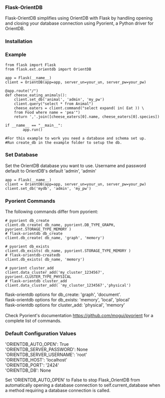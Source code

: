 <h3>Flask-OrientDB</h3>
Flask-OrientDB simplifies using OrientDB with Flask by handling opening and closing your database connection
using Pyorient, a Python driver for OrientDB.

### Installation

### Example 
    from flask import Flask
    from flask.ext.orientdb import OrientDB
    
    app = Flask(__name__)
    client = OrientDB(app=app, server_un=your_un, server_pw=your_pw)
  
    @app.route("/")
    def cheese_eating_animals():
        client.set_db('animal', 'admin', 'my_pw')
        client.query("select * from Animal")
        cheese_eaters = client.command("select expand( in( Eat )) \
        from Food where name = 'pea'")
        return ','.join([cheese_eaters[0].name, cheese_eaters[0].species])
    
    if __name__ == "__main__":
            app.run()
            
    #For this example to work you need a database and schema set up.
    #Run create_db in the example folder to setup the db.

### Set Database
Set the OrientDB database you want to use. 
Username and password default to OrientDB's default 'admin', 'admin'
    
    app = Flask(__name__)
    client = OrientDB(app=app, server_un=your_un, server_pw=your_pw)
    client.set_db('mydb', 'admin', 'my_pw')

### Pyorient Commands
The following commands differ from pyorient:    
    
    # pyorient db_create   
    client.db_create( db_name, pyorient.DB_TYPE_GRAPH, pyorient.STORAGE_TYPE_MEMORY ) 
    # flask-orientdb db_create  
    client.db_create( db_name, 'graph', 'memory')   
 
    # pyorient db_exists
    client.db_exists( db_name, pyorient.STORAGE_TYPE_MEMORY )
    # flask-orientdb-createdb
    client.db_exists( db_name, 'memory') 
    
    # pyorient cluster_add 
    client.data_cluster_add('my_cluster_1234567', pyorient.CLUSTER_TYPE_PHYSICAL
    # flask-orientdb cluster_add 
    client.data_cluster_add( 'my_cluster_1234567','physical') 
    
    

flask-orientdb options for db_create: 'graph', 'document'. <br>
flask-orientdb options for db_exists: 'memory', 'local', 'plocal' <br>
flask-orientdb options for cluster_add: 'physical', 'memory' <br>
 <br>
Check Pyorient's documentation https://github.com/mogui/pyorient for a
complete list of commands. 


### Default Configuration Values
'ORIENTDB_AUTO_OPEN': True <br>
'ORIENTDB_SERVER_PASSWORD': None <br>
'ORIENTDB_SERVER_USERNAME': 'root' <br>
'ORIENTDB_HOST': 'localhost' <br>
'ORIENTDB_PORT': '2424'  <br>
'ORIENTDB_DB': None

Set 'ORIENTDB_AUTO_OPEN' to False to stop Flask_OrientDB from automatically
opening a database connection to self.current_database when a method requiring
a database connection is called.
